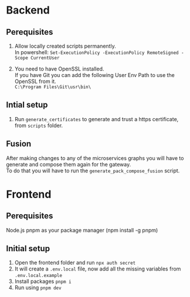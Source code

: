 # Backend
## Perequisites
1. Allow locally created scripts permanently.  
In powershell: `Set-ExecutionPolicy -ExecutionPolicy RemoteSigned -Scope CurrentUser`

2. You need to have OpenSSL installed.  
If you have Git you can add the following User Env Path to use the OpenSSL from it.  
`C:\Program Files\Git\usr\bin\`

## Intial setup
1) Run `generate_certificates` to generate and trust a https certificate, from `scripts` folder.

## Fusion
After making changes to any of the microservices graphs you will have to generate and compose them again for the gateway.  
To do that you will have to run the `generate_pack_compose_fusion` script.

# Frontend
## Perequisites
Node.js
pnpm as your package manager (npm install -g pnpm)

## Initial setup
1) Open the frontend folder and run `npx auth secret`
2) It will create a `.env.local` file, now add all the missing variables from `.env.local.example`
3) Install packages `pnpm i`
4) Run using `pnpm dev`
